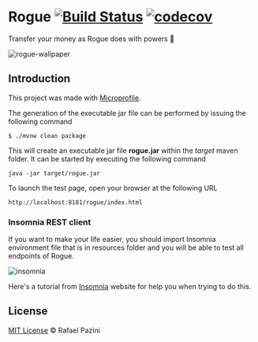 # Rogue [![Build Status](https://travis-ci.com/rflpazini/rogue.svg?branch=master)](https://travis-ci.com/rflpazini/rogue) [![codecov](https://codecov.io/gh/rflpazini/rogue/branch/master/graph/badge.svg)](https://codecov.io/gh/rflpazini/rogue)

Transfer your money as Rogue does with powers 💸

![rogue-wallpaper](https://i.imgur.com/MftN7Ja.png)

## Introduction

This project was made with [Microprofile](https://microprofile.io/).

The generation of the executable jar file can be performed by issuing the following command

    $ ./mvnw clean package

This will create an executable jar file **rogue.jar** within the _target_ maven folder. It can be started by executing the following command

    java -jar target/rogue.jar

To launch the test page, open your browser at the following URL

    http://localhost:8181/rogue/index.html

### Insomnia REST client 

If you want to make your life easier, you should import Insomnia environment file that is in resources folder and you will be able to test all endpoints of Rogue.

![insomnia](https://i.imgur.com/aCcfFtq.png)


Here's a tutorial from [Insomnia](https://support.insomnia.rest/article/52-importing-and-exporting-data) website for help you when trying to do this.


## License

[MIT License](http://rflpazini.mit-license.org) :copyright: Rafael Pazini